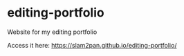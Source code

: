 # editing-portfolio
Website for my editing portfolio

Access it here:
https://slam2pan.github.io/editing-portfolio/
